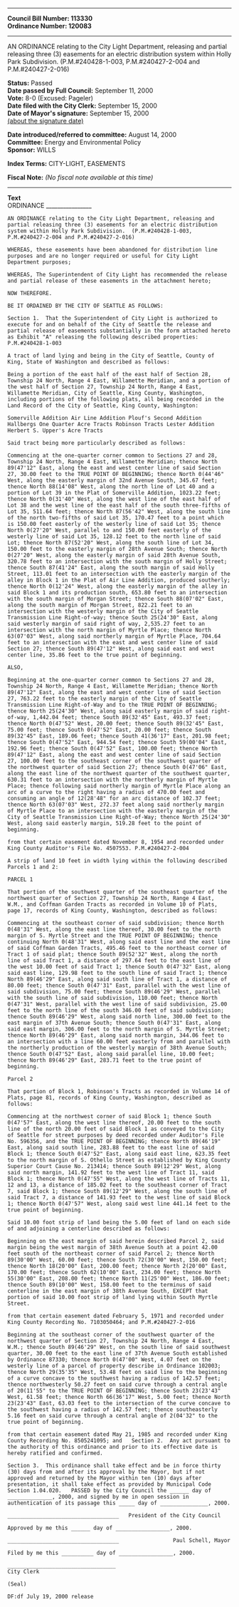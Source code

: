 * * * * *  
  
**Council Bill Number: [](#h0)[](#h2)113330**   
**Ordinance Number: 120083**  
  
* * * * *  
  
AN ORDINANCE relating to the City Light Department, releasing and partial releasing three (3) easements for an electric distribution system within Holly Park Subdivision. (P.M.\#240428-1-003, P.M.\#240427-2-004 and P.M.\#240427-2-016)  
  
**Status:** Passed   
**Date passed by Full Council:** September 11, 2000   
**Vote:** 8-0 (Excused: Pageler)   
**Date filed with the City Clerk:** September 15, 2000   
**Date of Mayor's signature:** September 15, 2000   
[(about the signature date)](/~public/approvaldate.htm)   
  
  
**Date introduced/referred to committee:** August 14, 2000   
**Committee:** Energy and Environmental Policy   
**Sponsor:** WILLS   
  
**Index Terms:** CITY-LIGHT, EASEMENTS  
  
**Fiscal Note:** *(No fiscal note available at this time)*  
  
* * * * *  
  
**Text**  
    ORDINANCE ________________  
  
    AN ORDINANCE relating to the City Light Department, releasing and  
    partial releasing three (3) easements for an electric distribution  
    system within Holly Park Subdivision.  (P.M.#240428-1-003,  
    P.M.#240427-2-004 and P.M.#240427-2-016)  
  
    WHEREAS, these easements have been abandoned for distribution line  
    purposes and are no longer required or useful for City Light  
    Department purposes;  
  
    WHEREAS, The Superintendent of City Light has recommended the release  
    and partial release of these easements in the attachment hereto;  
  
    NOW THEREFORE.  
  
    BE IT ORDAINED BY THE CITY OF SEATTLE AS FOLLOWS:  
  
    Section 1.  That the Superintendent of City Light is authorized to  
    execute for and on behalf of the City of Seattle the release and  
    partial release of easements substantially in the form attached hereto  
    as Exhibit "A" releasing the following described properties:  
    P.M.#240428-1-003  
  
    A tract of land lying and being in the City of Seattle, County of  
    King, State of Washington and described as follows:  
  
    Being a portion of the east half of the east half of Section 28,  
    Township 24 North, Range 4 East, Willamette Meridian, and a portion of  
    the west half of Section 27, Township 24 North, Range 4 East,  
    Willamette Meridian, City of Seattle, King County, Washington,  
    including portions of the following plats, all being recorded in the  
    Land Record of the City of Seattle, King County, Washington:  
  
    Somerville Addition Air Line Addition Plouf's Second Addition  
    Hallbergs One Quarter Acre Tracts Robinson Tracts Lester Addition  
    Herbert S. Upper's Acre Tracts  
  
    Said tract being more particularly described as follows:  
  
    Commencing at the one-quarter corner common to Sections 27 and 28,  
    Township 24 North, Range 4 East, Willamette Meridian; thence North  
    89(47'12" East, along the east and west center line of said Section  
    27, 30.00 feet to the TRUE POINT OF BEGINNING; thence North 0(44'46"  
    West, along the easterly margin of 32nd Avenue South, 345.67 feet;  
    thence North 88(14'08" West, along the north line of Lot 40 and a  
    portion of Lot 39 in the Plat of Somerville Addition, 1023.22 feet;  
    thence North 0(31'40" West, along the west line of the east half of  
    Lot 38 and the west line of the east half of the south three-fifths of  
    Lot 35, 511.64 feet; thence North 87(56'42" West, along the south line  
    of the north two-fifths of said Lot 35, 170.47 feet to a point which  
    is 150.00 feet easterly of the westerly line of said Lot 35; thence  
    North 0(27'20" West, parallel to and 150.00 feet easterly of the  
    westerly line of said Lot 35, 128.12 feet to the north line of said  
    Lot; thence North 87(52'20" West, along the south line of Lot 34,  
    150.00 feet to the easterly margin of 28th Avenue South; thence North  
    0(27'20" West, along the easterly margin of said 28th Avenue South,  
    320.78 feet to an intersection with the south margin of Holly Street;  
    thence South 87(41'24" East, along the south margin of said Holly  
    Street, 113.01 feet to an intersection with the easterly margin of the  
    alley in Block 1 in the Plat of Air Line Addition, produced southerly;  
    thence North 0(12'24" West, along the easterly margin of the alley in  
    said Block 1 and its production south, 653.80 feet to an intersection  
    with the south margin of Morgan Street; thence South 88(07'02" East,  
    along the south margin of Morgan Street, 822.21 feet to an  
    intersection with the westerly margin of the City of Seattle  
    Transmission Line Right-of-way; thence South 25(24'30" East, along  
    said westerly margin of said right of way, 2,535.27 feet to an  
    intersection with the north margin of Myrtle Place; thence North  
    63(07'03" West, along said northerly margin of Myrtle Place, 704.64  
    feet to an intersection with the east and west center line of said  
    Section 27; thence South 89(47'12" West, along said east and west  
    center line, 35.86 feet to the true point of beginning.  
  
    ALSO,  
  
    Beginning at the one-quarter corner common to Sections 27 and 28,  
    Township 24 North, Range 4 East, Willamette Meridian; thence North  
    89(47'12" East, along the east and west center line of said Section  
    27, 763.22 feet to the easterly margin of the City of Seattle  
    Transmission Line Right-of-Way and to the TRUE POINT OF BEGINNING;  
    thence North 25(24'30" West, along said easterly margin of said right-  
    of-way, 1,442.04 feet; thence South 89(32'45" East, 493.37 feet;  
    thence North 0(47'52" West, 20.00 feet; thence South 89(32'45" East,  
    75.00 feet; thence South 0(47'52" East, 20.00 feet; thence South  
    89(32'45" East, 189.06 feet; thence South 41(36'17" East, 201.98 feet;  
    thence South 0(47'52" East, 944.54 feet; thence South 59(00'04" East,  
    192.96 feet; thence South 0(47'52" East, 100.00 feet; thence North  
    89(47'12" East, along the east and west center line of said Section  
    27, 100.00 feet to the southeast corner of the southwest quarter of  
    the northwest quarter of said Section 27; thence South 0(47'06" East,  
    along the east line of the northwest quarter of the southwest quarter,  
    630.31 feet to an intersection with the northerly margin of Myrtle  
    Place; thence following said northerly margin of Myrtle Place along an  
    arc of a curve to the right having a radius of 470.00 feet and  
    consuming an angle of 12(28'48" for an arc distance of 102.37 feet;  
    thence North 63(07'03" West, 272.37 feet along said northerly margin  
    of Myrtle Place to an intersection with the easterly margin of the  
    City of Seattle Transmission Line Right-of-Way; thence North 25(24'30"  
    West, along said easterly margin, 519.28 feet to the point of  
    beginning.  
  
    from that certain easement dated November 8, 1954 and recorded under  
    King County Auditor's File No. 4507553. P.M.#240427-2-004  
  
    A strip of land 10 feet in width lying within the following described  
    Parcels 1 and 2:  
  
    PARCEL 1  
  
    That portion of the southwest quarter of the southeast quarter of the  
    northwest quarter of Section 27, Township 24 North, Range 4 East,  
    W.M., and Coffman Garden Tracts as recorded in Volume 10 of Plats,  
    page 17, records of King County, Washington, described as follows:  
  
    Commencing at the southeast corner of said subdivision; thence North  
    0(48'31" West, along the east line thereof, 30.00 feet to the north  
    margin of S. Myrtle Street and the TRUE POINT OF BEGINNING; thence  
    continuing North 0(48'31" West, along said east line and the east line  
    of said Coffman Garden Tracts, 495.46 feet to the northeast corner of  
    Tract 1 of said plat; thence South 89(52'32" West, along the north  
    line of said Tract 1, a distance of 297.64 feet to the east line of  
    the west 10.00 feet of said Tract 1; thence South 0(47'32" East, along  
    said east line, 129.98 feet to the south line of said Tract 1; thence  
    North 89(46'29" East, along said south line of Tract 1, a distance of  
    80.00 feet; thence South 0(47'31" East, parallel with the west line of  
    said subdivision, 75.00 feet; thence South 89(46'29" West, parallel  
    with the south line of said subdivision, 110.00 feet; thence North  
    0(47'31" West, parallel with the west line of said subdivision, 25.00  
    feet to the north line of the south 346.00 feet of said subdivision;  
    thence South 89(46'29" West, along said north line, 300.00 feet to the  
    east margin of 37th Avenue South; thence South 0(47'31" East, along  
    said east margin, 306.00 feet to the north margin of S. Myrtle Street;  
    thence North 89(46'29" East, along said north margin, 344.06 feet to  
    an intersection with a line 60.00 feet easterly from and parallel with  
    the northerly production of the westerly margin of 38th Avenue South;  
    thence South 0(47'52" East, along said parallel line, 10.00 feet;  
    thence North 89(46'29" East, 283.71 feet to the true point of  
    beginning.  
  
    Parcel 2  
  
    That portion of Block 1, Robinson's Tracts as recorded in Volume 14 of  
    Plats, page 81, records of King County, Washington, described as  
    follows:  
  
    Commencing at the northwest corner of said Block 1; thence South  
    0(47'57" East, along the west line thereof, 20.00 feet to the south  
    line of the north 20.00 feet of said Block 1 as conveyed to the City  
    of Seattle for street purposes by deed recorded under Auditor's File  
    No. 596356, and the TRUE POINT OF BEGINNING; thence North 89(46'19"  
    East, along said south line, 283.88 feet to the east line of said  
    Block 1; thence South 0(47'52" East, along said east line, 623.35 feet  
    to the north margin of S. Othello Street as established by King County  
    Superior Court Cause No. 213414; thence South 89(12'29" West, along  
    said north margin, 141.92 feet to the west line of Tract 11, said  
    Block 1; thence North 0(47'55" West, along the west line of Tracts 11,  
    12 and 13, a distance of 185.02 feet to the southeast corner of Tract  
    7, said Block 1; thence South 89(12'29" West, along the south line of  
    said Tract 7, a distance of 141.93 feet to the west line of said Block  
    1; thence North 0(47'57" West, along said west line 441.14 feet to the  
    true point of beginning.  
  
    Said 10.00 foot strip of land being the 5.00 feet of land on each side  
    of and adjoining a centerline described as follows:  
  
    Beginning on the east margin of said herein described Parcel 2, said  
    margin being the west margin of 38th Avenue South at a point 42.00  
    feet south of the northeast corner of said Parcel 2; thence North  
    89(30'00" West, 60.00 feet; thence South 72(30'00" West, 150.00 feet;  
    thence North 18(20'00" East, 200.00 feet; thence North 2(20'00" East,  
    170.00 feet; thence South 62(10'00" East, 234.00 feet; thence North  
    55(30'00" East, 208.00 feet; thence North 11(25'00" West, 186.00 feet;  
    thence South 89(10'00" West, 158.00 feet to the terminus of said  
    centerline in the east margin of 38th Avenue South, EXCEPT that  
    portion of said 10.00 foot strip of land lying within South Myrtle  
    Street.  
  
    from that certain easement dated February 5, 1971 and recorded under  
    King County Recording No. 7103050464; and P.M.#240427-2-016  
  
    Beginning at the southeast corner of the southwest quarter of the  
    northwest quarter of Section 27, Township 24 North, Range 4 East,  
    W.M.; thence South 89(46'29" West, on the south line of said southwest  
    quarter, 30.00 feet to the east line of 37th Avenue South established  
    by Ordinance 87330; thence North 0(47'00" West, 4.07 feet on the  
    westerly line of a parcel of property describe in Ordinance 102003;  
    thence North 29(35'35" West, 53.48 feet on said line to the beginning  
    of a curve concave to the southwest having a radius of 142.57 feet;  
    thence northwesterly 50.27 feet on said curve through a central angle  
    of 20(11'55" to the TRUE POINT OF BEGINNING; thence South 23(23'43"  
    West, 61.58 feet; thence North 66(36'17" West, 5.00 feet; thence North  
    23(23'43" East, 63.03 feet to the intersection of the curve concave to  
    the southwest having a radius of 142.57 feet; thence southeasterly  
    5.16 feet on said curve through a central angle of 2(04'32" to the  
    true point of beginning.  
  
    from that certain easement dated May 21, 1985 and recorded under King  
    County Recording No. 8505241095; and   Section 2.  Any act pursuant to  
    the authority of this ordinance and prior to its effective date is  
    hereby ratified and confirmed.  
  
    Section 3.  This ordinance shall take effect and be in force thirty  
    (30) days from and after its approval by the Mayor, but if not  
    approved and returned by the Mayor within ten (10) days after  
    presentation, it shall take effect as provided by Municipal Code  
    Section 1.04.020.   PASSED by the City Council the ______ day of  
    ______________, 2000, and signed by me in open session in  
    authentication of its passage this _____ day of _______________, 2000.  
  
    ___________________________________   President of the City Council  
  
    Approved by me this ______ day of _________________, 2000.  
  
    ___________________________________                 Paul Schell, Mayor  
  
    Filed by me this __________ day of _________________, 2000.  
  
    __________________________________  
    City Clerk  
  
    (Seal)  
  
    DF:df July 19, 2000 release  
